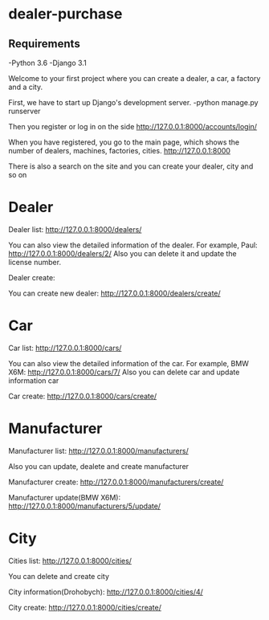 # dealer-purchase

## Requirements
-Python 3.6
-Django 3.1

Welcome to your first project where you can create a dealer, a car, a factory and a city.

First, we have to start up Django's development server.
 -python manage.py runserver


Then you register or log in on the side
http://127.0.0.1:8000/accounts/login/


When you have registered, you go to the main page, which shows the number of dealers, machines, factories, cities.
http://127.0.0.1:8000



There is also a search on the site and you can create your dealer, city and so on


# Dealer

Dealer list:
http://127.0.0.1:8000/dealers/

You can also view the detailed information of the dealer. For example, Paul:
http://127.0.0.1:8000/dealers/2/
Also you can delete it and update the license number.



Dealer create:

You can create new dealer:
http://127.0.0.1:8000/dealers/create/


# Car

Car list:
http://127.0.0.1:8000/cars/

You can also view the detailed information of the car. For example, BMW X6M:
http://127.0.0.1:8000/cars/7/
Also you can delete car and update information car

Car create:
http://127.0.0.1:8000/cars/create/


# Manufacturer

Manufacturer list:
http://127.0.0.1:8000/manufacturers/

Also you can update, dealete and create manufacturer

Manufacturer create:
http://127.0.0.1:8000/manufacturers/create/

Manufacturer update(BMW X6M):
http://127.0.0.1:8000/manufacturers/5/update/


# City

Cities list:
http://127.0.0.1:8000/cities/

You can delete and create city

City information(Drohobych):
http://127.0.0.1:8000/cities/4/

City create:
http://127.0.0.1:8000/cities/create/
